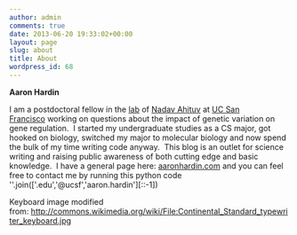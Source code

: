 ```yaml
---
author: admin
comments: true
date: 2013-06-20 19:33:02+00:00
layout: page
slug: about
title: About
wordpress_id: 68
---
```


**Aaron Hardin**

I am a postdoctoral fellow in the [lab](http://pharm.ucsf.edu/ahituv/people) of [Nadav Ahituv](http://pharm.ucsf.edu/ahituv) at [UC San Francisco](http://ucsf.edu) working on questions about the impact of genetic variation on gene regulation.  I started my undergraduate studies as a CS major, got hooked on biology, switched my major to molecular biology and now spend the bulk of my time writing code anyway.  This blog is an outlet for science writing and raising public awareness of both cutting edge and basic knowledge.  I have a general page here: [aaronhardin.com](http://aaronhardin.com) and you can feel free to contact me by running this python code ''.join(['.edu','@ucsf','aaron.hardin'][::-1])

Keyboard image modified from: http://commons.wikimedia.org/wiki/File:Continental_Standard_typewriter_keyboard.jpg
